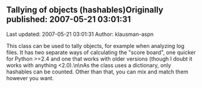 ## Tallying of objects (hashables)Originally published: 2007-05-21 03:01:31 
Last updated: 2007-05-21 03:01:31 
Author: klausman-aspn  
 
This class can be used to tally objects, for example when analyzing log files. It has two separate ways of calculating the "score board", one quicker for Python >=2.4 and one that works with older versions (though I doubt it works with anything <2.0).\n\nAs the class uses a dictionary, only hashables can be counted. Other than that, you can mix and match them however you want.